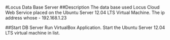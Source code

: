 #Locus Data Base Server
##Description
The data base used Locus Cloud Web Service placed on the Ubuntu Server 12.04 LTS Virtual Machine.
The ip address whose - 192.168.1.23

##Start DB Server
Run VirtualBox Application.
Start the Ubuntu Server 12.04 LTS virtual machine in list.